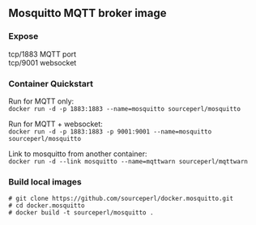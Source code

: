 ## Mosquitto MQTT broker image

### Expose

tcp/1883  MQTT port  
tcp/9001  websocket

### Container Quickstart

Run for MQTT only:  
`docker run -d -p 1883:1883 --name=mosquitto sourceperl/mosquitto`

Run for MQTT + websocket:  
`docker run -d -p 1883:1883 -p 9001:9001 --name=mosquitto sourceperl/mosquitto`

Link to mosquitto from another container:  
`docker run -d --link mosquitto --name=mqttwarn sourceperl/mqttwarn`

### Build local images

    # git clone https://github.com/sourceperl/docker.mosquitto.git
    # cd docker.mosquitto
    # docker build -t sourceperl/mosquitto .
